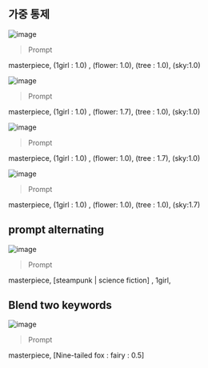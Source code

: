 

## 가중 통제 

![image](
https://github.com/shingugitvr000/AI_Project_2025_01/blob/main/Prompt/00001-376624960.png?raw=true)
>Prompt

masterpiece, (1girl : 1.0) , (flower: 1.0), (tree : 1.0), (sky:1.0)

![image](
https://github.com/shingugitvr000/AI_Project_2025_01/blob/main/Prompt/00002-1901916512.png?raw=true)

>Prompt

masterpiece, (1girl : 1.0) , (flower: 1.7), (tree : 1.0), (sky:1.0)

![image](
https://github.com/shingugitvr000/AI_Project_2025_01/blob/main/Prompt/00003-954901653.png?raw=true)

>Prompt

masterpiece, (1girl : 1.0) , (flower: 1.0), (tree : 1.7), (sky:1.0)

![image](
https://github.com/shingugitvr000/AI_Project_2025_01/blob/main/Prompt/00004-2152699608.png?raw=true)

>Prompt

masterpiece, (1girl : 1.0) , (flower: 1.0), (tree : 1.0), (sky:1.7)


## prompt alternating

![image](
https://github.com/shingugitvr000/AI_Project_2025_01/blob/main/Prompt/00007-2756859089.png?raw=true)

>Prompt

masterpiece, [steampunk |  science fiction] , 1girl, 

## Blend two keywords

![image](
https://github.com/shingugitvr000/AI_Project_2025_01/blob/main/Prompt/00012-1112369428.png?raw=true)

>Prompt

masterpiece, [Nine-tailed fox : fairy : 0.5]